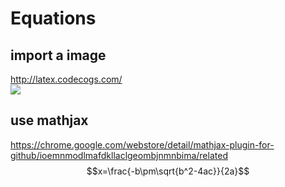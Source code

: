 # Equations

## import a image
http://latex.codecogs.com/    
![](http://latex.codecogs.com/gif.latex?\\frac{1}{1+sin(x)})

## use mathjax
https://chrome.google.com/webstore/detail/mathjax-plugin-for-github/ioemnmodlmafdkllaclgeombjnmnbima/related
$$x=\frac{-b\pm\sqrt{b^2-4ac}}{2a}$$

